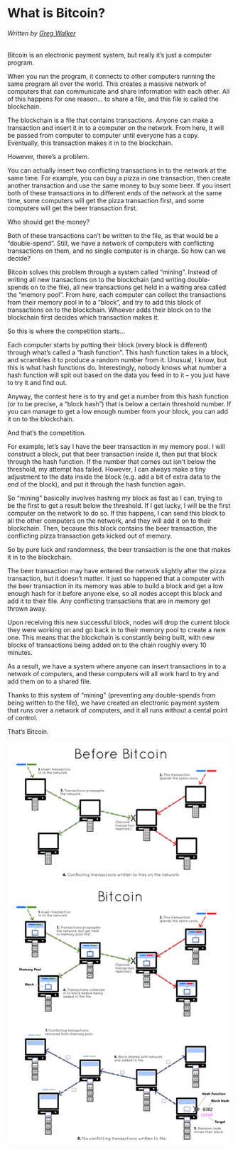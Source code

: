 # What is Bitcoin?
###### *Written by [Greg Walker](https://twitter.com/in3rsha)*

Bitcoin is an electronic payment system, but really it’s just a computer program.

When you run the program, it connects to other computers running the same program all over the world. This creates a massive network of computers that can communicate and share information with each other. All of this happens for one reason… to share a file, and this file is called the blockchain.

The blockchain is a file that contains transactions. Anyone can make a transaction and insert it in to a computer on the network. From here, it will be passed from computer to computer until everyone has a copy. Eventually, this transaction makes it in to the blockchain.

However, there’s a problem.

You can actually insert two conflicting transactions in to the network at the same time. For example,  you can buy a pizza in one transaction, then create another transaction and use the same money to buy some beer. If you insert both of these transactions in to different ends of the network at the same time, some computers will get the pizza transaction first, and some computers will get the beer transaction first.

Who should get the money?

Both of these transactions can’t be written to the file, as that would be a “double-spend”. Still, we have a network of computers with conflicting transactions on them, and no single computer is in charge. So how can we decide?

Bitcoin solves this problem through a system called “mining”. Instead of writing all new transactions on to the blockchain (and writing double-spends on to the file), all new transactions get held in a waiting area called the “memory pool”. From here, each computer can collect the transactions from their memory pool in to a “block”, and try to add this block of transactions on to the blockchain. Whoever adds their block on to the blockchain first decides which transaction makes it.

So this is where the competition starts...

Each computer starts by putting their block (every block is different) through what’s called a “hash function”. This hash function takes in a block, and scrambles it to produce a random number from it. Unusual, I know, but this is what hash functions do. Interestingly, nobody knows what number a hash function will spit out based on the data you feed in to it – you just have to try it and find out.

Anyway, the contest here is to try and get a number from this hash function (or to be precise, a “block hash”) that is below a certain threshold number. If you can manage to get a low enough number from your block, you can add it on to the blockchain.

And that’s the competition.

For example, let’s say I have the beer transaction in my memory pool. I will construct a block, put that beer transaction inside it, then put that block through the hash function. If the number that comes out isn’t below the threshold, my attempt has failed. However, I can always make a tiny adjustment to the data inside the block (e.g. add a bit of extra data to the end of the block), and put it through the hash function again.

So “mining” basically involves hashing my block as fast as I can, trying to be the first to get a result below the threshold. If I get lucky, I will be the first computer on the network to do so. If this happens, I can send this block to all the other computers on the network, and they will add it on to their blockchain. Then, because this block contains the beer transaction, the conflicting pizza transaction gets kicked out of memory.

So by pure luck and randomness, the beer transaction is the one that makes it in to the blockchain.

The beer transaction may have entered the network slightly after the pizza transaction, but it doesn’t matter. It just so happened that a computer with the beer transaction in its memory was able to build a block and get a low enough hash for it before anyone else, so all nodes accept this block and add it to their file. Any conflicting transactions that are in memory get thrown away.

Upon receiving this new successful block, nodes will drop the current block they were working on and go back in to their memory pool to create a new one. This means that the blockchain is constantly being built, with new blocks of transactions being added on to the chain roughly every 10 minutes.

As a result, we have a system where anyone can insert transactions in to a network of computers, and these computers will all work hard to try and add them on to a shared file.

Thanks to this system of “mining” (preventing any double-spends from being written to the file), we have created an electronic payment system that runs over a network of computers, and it all runs without a cental point of control.

That’s Bitcoin.

![](001_what-is-bitcoin.png)
